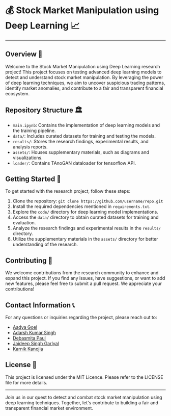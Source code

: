 # 💰 Stock Market Manipulation using Deep Learning 📈

---

## Overview 👀

Welcome to the Stock Market Manipulation using Deep Learning research project! This project focuses on testing advanced deep learning models to detect and understand stock market manipulation. By leveraging the power of deep learning techniques, we aim to uncover suspicious trading patterns, identify market anomalies, and contribute to a fair and transparent financial ecosystem.

## Repository Structure 🏛️

- `main.ipynb`: Contains the implementation of deep learning models and the training pipeline.
- `data/`: Includes curated datasets for training and testing the models.
- `results/`: Stores the research findings, experimental results, and analysis reports.
- `assets/`: Houses supplementary materials, such as diagrams and visualizations.
- `loader/`: Contains TAnoGAN dataloader for tensorflow API.

## Getting Started 🚗

To get started with the research project, follow these steps:

1. Clone the repository: `git clone https://github.com/username/repo.git`
2. Install the required dependencies mentioned in `requirements.txt`.
3. Explore the `code/` directory for deep learning model implementations.
4. Access the `data/` directory to obtain curated datasets for training and evaluation.
6. Analyze the research findings and experimental results in the `results/` directory.
7. Utilize the supplementary materials in the `assets/` directory for better understanding of the research.

## Contributing 🤝

We welcome contributions from the research community to enhance and expand this project. If you find any issues, have suggestions, or want to add new features, please feel free to submit a pull request. We appreciate your contributions!

## Contact Information 📞

For any questions or inquiries regarding the project, please reach out to:
- [Aadya Goel](mailto:aadya.goel2021@vitstudent.ac.in)
- [Adarsh Kumar Singh](mailto:adarsh36jnp@gmail.com)
- [Debasmita Paul](mailto:debasmita.paul2020@vitstudent.ac.in)
- [Jaideep Singh Garlyal](mailto:jg8376@srmist.edu.in)
- [Karnik Kanojia](mailto:karnikk1406120@gmail.com)

## License 🔑

This project is licensed under the MIT Licence. Please refer to the LICENSE file for more details.

---
Join us in our quest to detect and combat stock market manipulation using deep learning techniques. Together, let's contribute to building a fair and transparent financial market environment.

